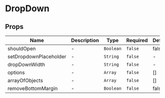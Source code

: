 # DropDown

## Props

<!-- @vuese:DropDown:props:start -->
|Name|Description|Type|Required|Default|
|---|---|---|---|---|
|shouldOpen|-|`Boolean`|`false`|false|
|setDropdownPlaceholder|-|`String`|`false`|-|
|dropDownWidth|-|`String`|`false`|-|
|options|-|`Array`|`false`|[]|
|arrayOfObjects|-|`Array`|`false`|[]|
|removeBottomMargin|-|`Boolean`|`false`|false|

<!-- @vuese:DropDown:props:end -->


